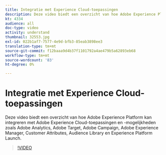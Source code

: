 ```yaml
---
title: Integratie met Experience Cloud-toepassingen
description: Deze video biedt een overzicht van hoe Adobe Experience Platform kan integreren met Experience Cloud-toepassingen en -mogelijkheden zoals Adobe Analytics, Adobe Target, Adobe Campaign, Adobe Experience Manager, Customer Attributes, Audience Library en Experience Platform Launch.
kt: 4334
audience: all
doc-type: video
activity: understand
thumbnail: 32553.jpg
exl-id: 022b1af7-7577-4e9d-bfb3-85eab3898ee3
translation-type: tm+mt
source-git-commit: f12baaa9d4b37f1101792a4ae479b5a62893eb68
workflow-type: tm+mt
source-wordcount: '83'
ht-degree: 0%

---
```


# Integratie met Experience Cloud-toepassingen

Deze video biedt een overzicht van hoe Adobe Experience Platform kan integreren met Adobe Experience Cloud-toepassingen en -mogelijkheden zoals Adobe Analytics, Adobe Target, Adobe Campaign, Adobe Experience Manager, Customer Attributes, Audience Library en Experience Platform Launch.

>[!VIDEO](https://video.tv.adobe.com/v/32553?quality=12&learn=on)
